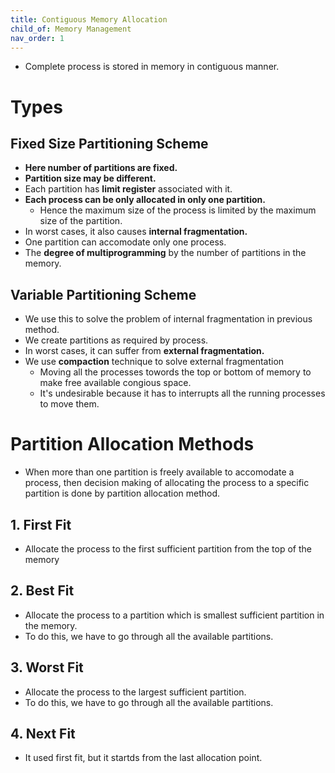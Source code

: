 ```yaml
---
title: Contiguous Memory Allocation
child_of: Memory Management
nav_order: 1
---
```


- Complete process is stored in memory in contiguous manner.

# Types

## Fixed Size Partitioning Scheme

- **Here number of partitions are fixed.**
- **Partition size may be different.**
- Each partition has **limit register** associated with it.
- **Each process can be only allocated in only one partition.**
	- Hence the maximum size of the process is limited by the maximum size of the partition.
- In worst cases, it also causes **internal fragmentation.**
- One partition can accomodate only one process.
- The **degree of multiprogramming** by the number of partitions in the memory.

## Variable Partitioning Scheme

- We use this to solve the problem of internal fragmentation in previous method.
- We create partitions as required by process.
- In worst cases, it can suffer from **external fragmentation.**
- We use **compaction** technique to solve external fragmentation
	- Moving all the processes towords the top or bottom of memory to make free available congious space.
	- It's undesirable because it has to interrupts all the running processes to move them.

# Partition Allocation Methods

- When more than one partition is freely available to accomodate a process, then decision making of allocating the process to a specific partition is done by partition allocation method.

## 1. First Fit

- Allocate the process to the first sufficient partition from the top of the memory

## 2. Best Fit

- Allocate the process to a partition which is smallest sufficient partition in the memory.
- To do this, we have to go through all the available partitions.

## 3. Worst Fit

- Allocate the process to the largest sufficient partition.
- To do this, we have to go through all the available partitions.

## 4. Next Fit

- It used first fit, but it startds from the last allocation point.